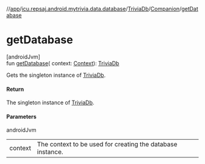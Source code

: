 //[app](../../../../index.md)/[icu.repsaj.android.mytrivia.data.database](../../index.md)/[TriviaDb](../index.md)/[Companion](index.md)/[getDatabase](get-database.md)

# getDatabase

[androidJvm]\
fun [getDatabase](get-database.md)(
context: [Context](https://developer.android.com/reference/kotlin/android/content/Context.html)): [TriviaDb](../index.md)

Gets the singleton instance of [TriviaDb](../index.md).

#### Return

The singleton instance of [TriviaDb](../index.md).

#### Parameters

androidJvm

|         |                                                            |
|---------|------------------------------------------------------------|
| context | The context to be used for creating the database instance. |

